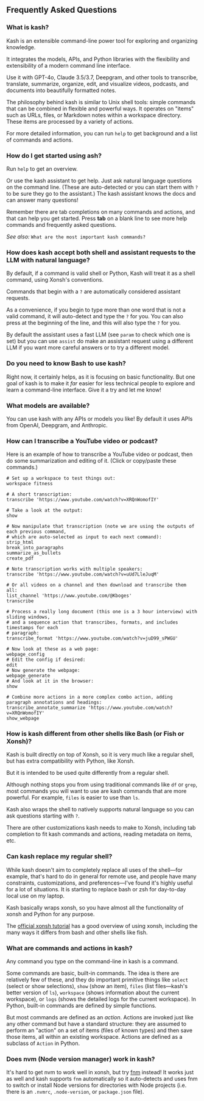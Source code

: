 ## Frequently Asked Questions

### What is kash?

Kash is an extensible command-line power tool for exploring and organizing knowledge.

It integrates the models, APIs, and Python libraries with the flexibility and
extensibility of a modern command line interface.

Use it with GPT-4o, Claude 3.5/3.7, Deepgram, and other tools to transcribe, translate,
summarize, organize, edit, and visualize videos, podcasts, and documents into
beautifully formatted notes.

The philosophy behind kash is similar to Unix shell tools: simple commands that can be
combined in flexible and powerful ways.
It operates on "items" such as URLs, files, or Markdown notes within a workspace
directory. These items are processed by a variety of actions.

For more detailed information, you can run `help` to get background and a list of
commands and actions.

### How do I get started using ash?

Run `help` to get an overview.

Or use the kash assistant to get help.
Just ask natural language questions on the command line.
(These are auto-detected or you can start them with `?` to be sure they go to the
assistant.) The kash assistant knows the docs and can answer many questions!

Remember there are tab completions on many commands and actions, and that can help you
get started.
Press **tab** on a blank line to see more help commands and frequently asked
questions.

*See also:* `What are the most important kash commands?`

### How does kash accept both shell and assistant requests to the LLM with natural language?

By default, if a command is valid shell or Python, Kash will treat it as a shell
command, using Xonsh's conventions.

Commands that begin with a `?` are automatically considered assistant requests.

As a convenience, if you begin to type more than one word that is not a valid command,
it will auto-detect and type the `?` for you.
You can also press <space> at the beginning of the line, and this will also type the `?`
for you.

By default the assistant uses a fast LLM (see `param` to check which one is set) but you
can use `assist` do make an assistant request using a different LLM if you want more
careful answers or to try a different model.

### Do you need to know Bash to use kash?

Right now, it certainly helps, as it is focusing on basic functionality.
But one goal of kash is to make it *far* easier for less technical people to explore and
learn a command-line interface.
Give it a try and let me know!

### What models are available?

You can use kash with any APIs or models you like!
By default it uses APIs from OpenAI, Deepgram, and Anthropic.

### How can I transcribe a YouTube video or podcast?

Here is an example of how to transcribe a YouTube video or podcast, then do some
summarization and editing of it.
(Click or copy/paste these commands.)

```shell
# Set up a workspace to test things out:
workspace fitness

# A short transcription:
transcribe 'https://www.youtube.com/watch?v=XRQnWomofIY'

# Take a look at the output:
show

# Now manipulate that transcription (note we are using the outputs of each previous command,
# which are auto-selected as input to each next command):
strip_html
break_into_paragraphs
summarize_as_bullets
create_pdf

# Note transcription works with multiple speakers:
transcribe 'https://www.youtube.com/watch?v=uUd7LleJuqM'

# Or all videos on a channel and then download and transcribe them all:
list_channel 'https://www.youtube.com/@Kboges'
transcribe

# Process a really long document (this one is a 3 hour interview) with sliding windows,
# and a sequence action that transcribes, formats, and includes timestamps for each
# paragraph:
transcribe_format 'https://www.youtube.com/watch?v=juD99_sPWGU'

# Now look at these as a web page:
webpage_config
# Edit the config if desired:
edit
# Now generate the webpage:
webpage_generate
# And look at it in the browser:
show

# Combine more actions in a more complex combo action, adding paragraph annotations and headings:
transcribe_annotate_summarize 'https://www.youtube.com/watch?v=XRQnWomofIY'
show_webpage
```

### How is kash different from other shells like Bash (or Fish or Xonsh)?

Kash is built directly on top of Xonsh, so it is very much like a regular shell, but has
extra compatibility with Python, like Xonsh.

But it is intended to be used quite differently from a regular shell.

Although nothing stops you from using traditional commands like `df` or `grep`, most
commands you will want to use are kash commands that are more powerful.
For example, `files` is easier to use than `ls`.

Kash also wraps the shell to natively supports natural language so you can ask questions
starting with `?`.

There are other customizations kash needs to make to Xonsh, including tab completion to
fit kash commands and actions, reading metadata on items, etc.

### Can kash replace my regular shell?

While kash doesn't aim to completely replace all uses of the shell—for example, that's
hard to do in general for remote use, and people have many constraints, customizations,
and preferences—I've found it's highly useful for a lot of situations.
It is starting to replace bash or zsh for day-to-day local use on my laptop.

Kash basically wraps xonsh, so you have almost all the functionality of xonsh and Python
for any purpose.

The [official xonsh tutorial](https://xon.sh/tutorial.html) has a good overview of using
xonsh, including the many ways it differs from bash and other shells like fish.

### What are commands and actions in kash?

Any command you type on the command-line in kash is a command.

Some commands are basic, built-in commands.
The idea is there are relatively few of these, and they do important primitive things
like `select` (select or show selections), `show` (show an item), `files` (list
files—kash's better version of `ls`), `workspace` (shows information about the current
workspace), or `logs` (shows the detailed logs for the current workspace).
In Python, built-in commands are defined by simple functions.

But most commands are defined as an *action*. Actions are invoked just like any other
command but have a standard structure: they are assumed to perform an "action" on a set
of items (files of known types) and then save those items, all within an existing
workspace. Actions are defined as a subclass of `Action` in Python.

### Does nvm (Node version manager) work in kash?

It's hard to get nvm to work well in xonsh, but try [fnm](https://github.com/Schniz/fnm)
instead! It works just as well and kash supports `fnm` automatically so it auto-detects
and uses fnm to switch or install Node versions for directories with Node projects (i.e.
there is an `.nvmrc`, `.node-version`, or `package.json` file).
